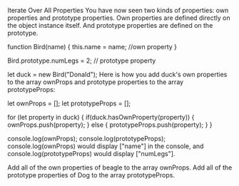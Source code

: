 Iterate Over All Properties
You have now seen two kinds of properties: own properties and prototype properties. Own properties are defined directly on the object instance itself. And prototype properties are defined on the prototype.

function Bird(name) {
  this.name = name;  //own property
}

Bird.prototype.numLegs = 2; // prototype property

let duck = new Bird("Donald");
Here is how you add duck's own properties to the array ownProps and prototype properties to the array prototypeProps:

let ownProps = [];
let prototypeProps = [];

for (let property in duck) {
  if(duck.hasOwnProperty(property)) {
    ownProps.push(property);
  } else {
    prototypeProps.push(property);
  }
}

console.log(ownProps);
console.log(prototypeProps);
console.log(ownProps) would display ["name"] in the console, and console.log(prototypeProps) would display ["numLegs"].

Add all of the own properties of beagle to the array ownProps. Add all of the prototype properties of Dog to the array prototypeProps.

